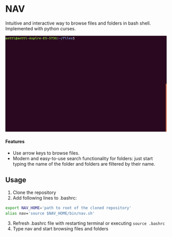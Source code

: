 # NAV

Intuitive and interactive way to browse files and folders in bash shell. Implemented with python curses.

![gif](doc/nav2.gif)

#### Features
- Use arrow keys to browse files.
- Modern and easy-to-use search functionality for folders: just start typing the name of the folder and folders are filtered by their name.

## Usage
1. Clone the repository
2. Add following lines to .bashrc:
```bash
export NAV_HOME='path to root of the cloned repository'
alias nav='source $NAV_HOME/bin/nav.sh'
```
3. Refresh .bashrc file with restarting terminal or executing `source .bashrc`
4. Type nav and start browsing files and folders
